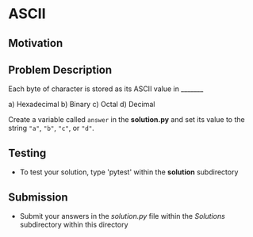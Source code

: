 # ASCII

## Motivation


## Problem Description 
Each byte of character is stored as its ASCII value in _______ 

a) Hexadecimal
b) Binary
c) Octal
d) Decimal


Create a variable called `answer` in the **solution.py** and set its value to the string `"a"`, `"b"`, `"c"`, or `"d"`.

## Testing
* To test your solution, type 'pytest' within the **solution** subdirectory

## Submission
* Submit your answers in the *solution.py* file within the *Solutions* subdirectory within this directory
